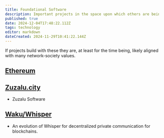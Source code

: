 ```yaml
---
title: Foundational Software
description: Important projects in the space upon which others are being built.
published: true
date: 2024-12-04T17:48:22.112Z
tags: technology
editor: markdown
dateCreated: 2024-11-29T10:41:22.144Z
---
```


If projects build with these they are, at least for the time being, likely aligned with many network-society values. 

## [Ethereum](/Technology/Software/Ethereum)

## [Zuzalu.city](/Technology/Software/Zuzalu-City)
* Zuzalu Software
## [Waku/Whisper](/Technology/Software/Waku)
* An evolution of Whisper for decentralized private communication for blockchains.
